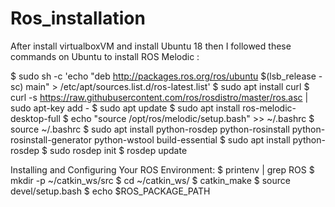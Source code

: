 # Ros_installation
After install virtualboxVM and install Ubuntu 18  then I followed these commands on Ubuntu to install ROS Melodic :

$ sudo sh -c 'echo "deb http://packages.ros.org/ros/ubuntu $(lsb_release -sc) main" > /etc/apt/sources.list.d/ros-latest.list'
$ sudo apt install curl
$ curl -s https://raw.githubusercontent.com/ros/rosdistro/master/ros.asc | sudo apt-key add -
$ sudo apt update
$ sudo apt install ros-melodic-desktop-full
$ echo "source /opt/ros/melodic/setup.bash" >> ~/.bashrc
$ source ~/.bashrc
$ sudo apt install python-rosdep python-rosinstall python-rosinstall-generator python-wstool build-essential
$ sudo apt install python-rosdep
$ sudo rosdep init
$ rosdep update

Installing and Configuring Your ROS Environment:
$ printenv | grep ROS
$ mkdir -p ~/catkin_ws/src
$ cd ~/catkin_ws/
$ catkin_make
$ source devel/setup.bash
$ echo $ROS_PACKAGE_PATH
